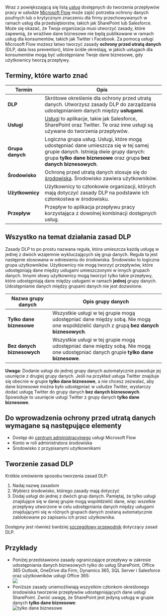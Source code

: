 Wraz z powiększającą się listą [usług](https://flow.microsoft.com/services) dostępnych do tworzenia przepływów pracy w usłudze [Microsoft Flow](https://flow.microsoft.com) może zajść potrzeba ochrony danych poufnych lub o krytycznym znaczeniu dla firmy przechowywanych w ramach usług dla przedsiębiorstw, takich jak SharePoint lub Salesforce. Może się okazać, że Twoja organizacja musi utworzyć zasady, które zapewnią, że wrażliwe dane biznesowe nie będą publikowane w ramach usług dla konsumentów, takich jak Twitter i Facebook. Za pomocą usługi Microsoft Flow możesz łatwo tworzyć zasady **ochrony przed utratą danych** (DLP, data loss prevention), które ściśle określają, w jakich usługach dla konsumentów mogą być udostępniane Twoje dane biznesowe, gdy użytkownicy tworzą przepływy.  

## <a name="terms-you-should-get-familiar-with"></a>Terminy, które warto znać

| Termin | Opis |
| --- | --- |
| **DLP** |Skrótowe określenie dla ochrony przed utratą danych. Utworzysz zasady DLP do zarządzania udostępnianiem danych między **usługami**. |
| **Usługi** |[Usługi](https://flow.microsoft.com/services) to aplikacje, takie jak Salesforce, SharePoint oraz Twitter. Te oraz inne usługi są używane do tworzenia przepływów. |
| **Grupa danych** |Logiczna grupa usług. Usługi, które mogą udostępniać dane umieszcza się w tej samej grupie danych. Istnieją dwie grupy danych: grupa **tylko dane biznesowe** oraz grupa **bez danych biznesowych**. |
| **Środowisko** |Ochronę przed utratą danych stosuje się do [środowiska](../environments-overview-admin.md). Środowisko zawiera użytkowników. |
| **Użytkownicy** |Użytkownicy to członkowie organizacji, których mają dotyczyć zasady DLP na podstawie ich członkostwa w środowisku. |
| **Przepływ** |Przepływ to aplikacja przepływu pracy korzystająca z dowolnej kombinacji dostępnych usług. |

## <a name="all-about-how-dlp-policies-work"></a>Wszystko na temat działania zasad DLP
Zasady DLP to po prostu nazwana reguła, która umieszcza każdą usługę w jednej z dwóch wzajemnie wykluczających się grup danych. Reguła ta jest następnie stosowana w odniesieniu do środowiska. Środowisko to logiczna grupa użytkowników. Użytkownicy nie mogą tworzyć przepływów, które udostępniają dane między usługami umieszczonymi w innych grupach danych. Innymi słowy użytkownicy mogą tworzyć tylko takie przepływy, które udostępniają dane między usługami w ramach **jednej** grupy danych. Udostępnianie danych między grupami danych nie jest dozwolone.  

| **Nazwa grupy danych** | **Opis grupy danych** |
| --- | --- |
| **Tylko dane biznesowe** |Wszystkie usługi w tej grupie mogą udostępniać dane między sobą. Nie mogą one współdzielić danych z grupą **bez danych biznesowych**. |
| **Bez danych biznesowych** |Wszystkie usługi w tej grupie mogą udostępniać dane między sobą. Nie mogą one udostępniać danych grupie **tylko dane biznesowe**. |

**Uwaga**: Dodanie usługi do jednej grupy danych automatycznie powoduje jej usunięcie z drugiej grupy danych. Jeśli na przykład usługa Twitter znajduje się obecnie w grupie **tylko dane biznesowe**, a nie chcesz zezwalać, aby dane biznesowe można było udostępniać w usłudze Twitter, wystarczy dodać usługę Twitter do grupy danych **bez danych biznesowych**. Spowoduje to usunięcie usługi Twitter z grupy danych **tylko dane biznesowe**.

## <a name="heres-what-you-need-to-create-a-dlp"></a>Do wprowadzenia ochrony przed utratą danych wymagane są następujące elementy
* Dostęp do [centrum administracyjnego](https://admin.flow.microsoft.com) usługi Microsoft Flow  
* Konto w roli administratora środowiska  
* Środowisko z przypisanymi użytkownikami  

## <a name="create-a-dlp-policy"></a>Tworzenie zasad DLP
Krótkie omówienie sposobu tworzenia zasad DLP:  

1. Nadaj nazwę zasadom
2. Wybierz środowisko, którego zasady mają dotyczyć
3. Dodaj usługi do jednej z dwóch grup danych. Pamiętaj, że tylko usługi znajdujące się w danej grupie mogą współdzielić dane, więc wszelkie przepływy utworzone w celu udostępniania danych między usługami znajdującymi się w różnych grupach danych zostaną automatycznie zablokowane po zapisaniu ich przez użytkownika.  

Dostępny jest również bardziej [szczegółowy przewodnik](../prevent-data-loss.md) dotyczący zasad DLP.  

## <a name="examples"></a>Przykłady
* Poniżej przedstawiono zasady ograniczające przepływy w zakresie udostępniania danych biznesowych tylko do usług SharePoint, Office 365 Outlook, OneDrive dla Firm, Dynamics 365, SQL Server i Salesforce oraz użytkowników usługi Office 365:  
  ![](./media/learning-data-loss-prevention/a-few-business-centric-services.png)  
* Poniższe zasady uniemożliwiają wszystkim członkom określonego środowiska tworzenie przepływów udostępniających dane usługi SharePoint. Zwróć uwagę, że SharePoint jest jedyną usługą w grupie danych **tylko dane biznesowe**:  
  ![tylko dane biznesowe](./media/learning-data-loss-prevention/sharepoint-only-no-sharing-guided-learning.png)


